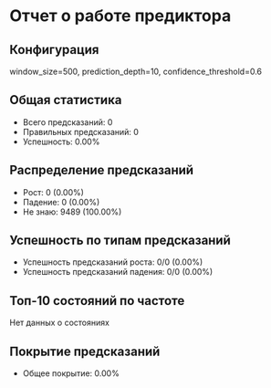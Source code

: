 
# Отчет о работе предиктора

## Конфигурация
window_size=500, prediction_depth=10, confidence_threshold=0.6

## Общая статистика
- Всего предсказаний: 0
- Правильных предсказаний: 0
- Успешность: 0.00%

## Распределение предсказаний
- Рост: 0 (0.00%)
- Падение: 0 (0.00%)
- Не знаю: 9489 (100.00%)

## Успешность по типам предсказаний
- Успешность предсказаний роста: 0/0 (0.00%)
- Успешность предсказаний падения: 0/0 (0.00%)

## Топ-10 состояний по частоте
Нет данных о состояниях

## Покрытие предсказаний
- Общее покрытие: 0.00%
